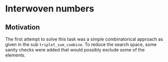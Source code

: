 # Interwoven numbers

## Motivation

The first attempt to solve this task was a simple combinatorical
approach as given in the sub `triplet_sum_combine`.
To reduce the search space, some sanity checks were added that would
possibly exclude some of the elements.
